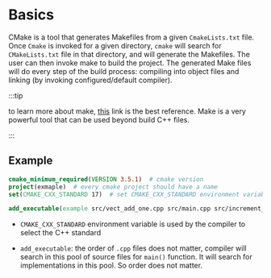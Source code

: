 # Basics

CMake is a tool that generates Makefiles from a given `CmakeLists.txt` file. Once `Cmake` is invoked for a given directory, `cmake` will search for `CMakeLists.txt` file in that directory, and will generate the Makefiles. The user can then invoke make to build the project. The generated Make files will do every step of the build process: compiling into object files and linking (by invoking configured/default compiler).



:::tip

to learn more about make, [this](https://makefiletutorial.com/) link is the best reference. Make is a very powerful tool that can be used beyond build C++ files.

:::



##  Example

```cmake
cmake_minimum_required(VERSION 3.5.1)  # cmake version
project(exmaple)  # every cmake project should have a name
set(CMAKE_CXX_STANDARD 17)  # set CMAKE_CXX_STANDARD environment variable

add_executable(example src/vect_add_one.cpp src/main.cpp src/increment_and_sum.cpp)
```

- `CMAKE_CXX_STANDARD` environment variable is used by the compiler to select the C++ standard

- `add_executable`: the order of `.cpp` files does not matter, compiler will search in this pool of source files for `main()` function. It will search for implementations in this pool. So order does not matter. 
